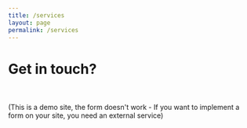 ```yaml
---
title: /services
layout: page
permalink: /services
---
```


# Get in touch?

<br /><br />(This is a demo site, the form doesn't work - If you want to implement a form on your site, you need an external service)
